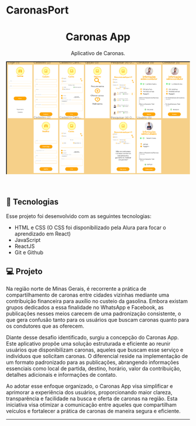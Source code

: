 # CaronasPort

<h1 align="center"> Caronas App </h1>

<p align="center">
Aplicativo de Caronas.
</p>

<p align="center">
 
  <img src="Caronas-Port/src/assets/designer.png" alt="Designer das Telas">

</p>

<br>

## 🚀 Tecnologias

Esse projeto foi desenvolvido com as seguintes tecnologias:

- HTML e CSS (O CSS foi disponibilizado pela Alura para focar o aprendizado em React)
- JavaScript
- ReactJS
- Git e Github


## 💻 Projeto


Na região norte de Minas Gerais, é recorrente a prática de compartilhamento de caronas entre cidades vizinhas mediante uma contribuição financeira para auxílio no custeio da gasolina. Embora existam grupos dedicados a essa finalidade no WhatsApp e Facebook, as publicações nesses meios carecem de uma padronização consistente, o que gera confusão tanto para os usuários que buscam caronas quanto para os condutores que as oferecem.

Diante desse desafio identificado, surgiu a concepção do Caronas App. Este aplicativo propõe uma solução estruturada e eficiente ao reunir usuários que disponibilizam caronas, aqueles que buscam esse serviço e indivíduos que solicitam caronas. O diferencial reside na implementação de um formato padronizado para as publicações, abrangendo informações essenciais como local de partida, destino, horário, valor da contribuição, detalhes adicionais e informações de contato.

Ao adotar esse enfoque organizado, o Caronas App visa simplificar e aprimorar a experiência dos usuários, proporcionando maior clareza, transparência e facilidade na busca e oferta de caronas na região. Esta iniciativa visa otimizar a comunicação entre aqueles que compartilham veículos e fortalecer a prática de caronas de maneira segura e eficiente.


----------------------------------------------------------------------------------------------------------------------
